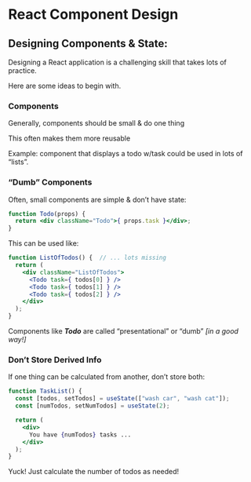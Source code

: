 # React Component Design

## Designing Components & State:

Designing a React application is a challenging skill that takes lots of practice.

Here are some ideas to begin with.

### Components
Generally, components should be small & do one thing

This often makes them more reusable

Example: component that displays a todo w/task could be used in lots of “lists”.

### “Dumb” Components
Often, small components are simple & don’t have state:

```jsx
function Todo(props) {
  return <div className="Todo">{ props.task }</div>;
}
```

This can be used like:

```jsx
function ListOfTodos() {  // ... lots missing
  return (
    <div className="ListOfTodos">
      <Todo task={ todos[0] } />
      <Todo task={ todos[1] } />
      <Todo task={ todos[2] } />
    </div>
  );
}
```

Components like ***Todo*** are called “presentational” or “dumb” *[in a good way!]*

### Don’t Store Derived Info
If one thing can be calculated from another, don’t store both:

```jsx
function TaskList() {
  const [todos, setTodos] = useState(["wash car", "wash cat"]);
  const [numTodos, setNumTodos] = useState(2);

  return (
    <div>
      You have {numTodos} tasks ...
    </div>
  );
}
```

Yuck! Just calculate the number of todos as needed!
